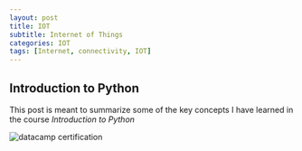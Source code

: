 ```yaml
---
layout: post
title: IOT
subtitle: Internet of Things
categories: IOT
tags: [Internet, connectivity, IOT]
---
```


## Introduction to Python

This post is meant to summarize some of the key concepts I have learned in the course *Introduction to Python*


![datacamp certification](/assets/images/banners/datacamp_certificate_dummy.jpg)

